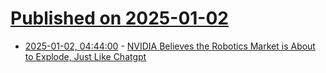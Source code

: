 # [Published on 2025-01-02](index.md)

* [2025-01-02, 04:44:00](https://soylentnews.org/article.pl?sid=25/01/01/1341234&from=rss) - [NVIDIA Believes the Robotics Market is About to Explode, Just Like Chatgpt](https://soylentnews.org/article.pl?sid=25/01/01/1341234&from=rss)
